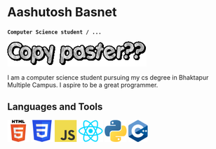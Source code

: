 # Aashutosh Basnet

**`Computer Science student / ... `**

![Text Animation](./text.gif)

I am a computer science student pursuing my cs degree in Bhaktapur Multiple Campus. I aspire to be a great programmer.

## Languages and Tools

<p float="left">
  <img src="./logos/HTML5.svg" height="50" />
  <img src="./logos/css3.svg" height="50" /> 
  <img src="./logos/JavaScript.png" height="50" />
  <img src="./logos/react.png" height="50" />
  <img src="./logos/python.png" height="50" />
  <img src="./logos/cpp.png" height="50" />
</p>


